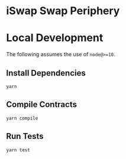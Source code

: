 # iSwap Swap Periphery


# Local Development

The following assumes the use of `node@>=10`.

## Install Dependencies

`yarn`

## Compile Contracts

`yarn compile`

## Run Tests

`yarn test`
